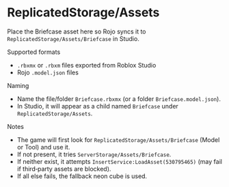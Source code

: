 ReplicatedStorage/Assets
========================

Place the Briefcase asset here so Rojo syncs it to `ReplicatedStorage/Assets/Briefcase` in Studio.

Supported formats
- `.rbxmx` or `.rbxm` files exported from Roblox Studio
- Rojo `.model.json` files

Naming
- Name the file/folder `Briefcase.rbxmx` (or a folder `Briefcase.model.json`).
- In Studio, it will appear as a child named `Briefcase` under `ReplicatedStorage/Assets`.

Notes
- The game will first look for `ReplicatedStorage/Assets/Briefcase` (Model or Tool) and use it.
- If not present, it tries `ServerStorage/Assets/Briefcase`.
- If neither exist, it attempts `InsertService:LoadAsset(530795465)` (may fail if third‑party assets are blocked).
- If all else fails, the fallback neon cube is used.
